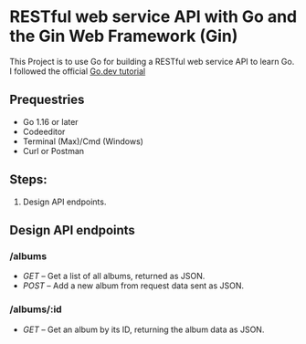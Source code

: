 # RESTful web service API with Go and the Gin Web Framework (Gin)

This Project is to use Go for building a RESTful web service API to learn Go. I followed the official [Go.dev tutorial](https://go.dev/doc/tutorial/web-service-gin)

## Prequestries

- Go 1.16 or later
- Codeeditor
- Terminal (Max)/Cmd (Windows)
- Curl or Postman

## Steps:

1. Design API endpoints.

## Design API endpoints

### /albums

- _GET_ – Get a list of all albums, returned as JSON.
- _POST_ – Add a new album from request data sent as JSON.

### /albums/:id

- _GET_ – Get an album by its ID, returning the album data as JSON.
